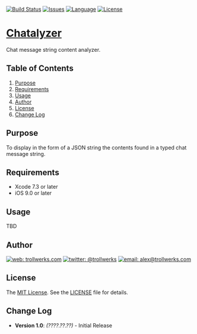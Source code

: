 [![Build Status](https://travis-ci.org/alexcurylo/chatalyzer.svg?branch=master)](https://travis-ci.org/alexcurylo/chatalyzer)
[![Issues](https://img.shields.io/github/issues/alexcurylo/chatalyzer.svg?style=flat
           )](https://github.com/alexcurylo/chatalyzer/issues)
[![Language](http://img.shields.io/badge/language-swift-brightgreen.svg?style=flat)](https://developer.apple.com/swift)
[![License](http://img.shields.io/badge/license-MIT-lightgrey.svg?style=flat)](http://mit-license.org)

[Chatalyzer](https://github.com/alexcurylo/chatalyzer)
===========

Chat message string content analyzer.

## Table of Contents

1. [Purpose](#purpose)
2. [Requirements](#requirements)
3. [Usage](#usage)
4. [Author](#author)
5. [License](#license)
6. [Change Log](#change-log)

## Purpose

To display in the form of a JSON string the contents found in a typed chat message string.

## Requirements

- Xcode 7.3 or later
- iOS 9.0 or later

## Usage

TBD


## Author

[![web: trollwerks.com](http://img.shields.io/badge/web-www.trollwerks.com-green.svg?style=flat)](http://trollwerks.com) 
[![twitter: @trollwerks](http://img.shields.io/badge/twitter-%40trollwerks-blue.svg?style=flat)](https://twitter.com/trollwerks) 
[![email: alex@trollwerks.com](http://img.shields.io/badge/email-alex%40trollwerks.com-orange.svg?style=flat)](mailto:alex@trollwerks.com) 

## License

The [MIT License](http://opensource.org/licenses/MIT). See the [LICENSE](LICENSE) file for details.
 
## Change Log
 
 * **Version 1.0**: *(????.??.??)* - Initial Release

